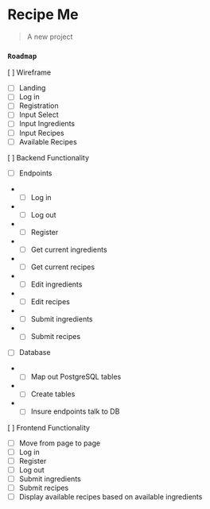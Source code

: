 # Recipe Me

> A new project

### `Roadmap`
[ ] Wireframe
* [ ] Landing
* [ ] Log in
* [ ] Registration
* [ ] Input Select
* [ ] Input Ingredients
* [ ] Input Recipes
* [ ] Available Recipes

[ ] Backend Functionality
* [ ] Endpoints
* * [ ] Log in
* * [ ] Log out
* * [ ] Register
* * [ ] Get current ingredients
* * [ ] Get current recipes
* * [ ] Edit ingredients
* * [ ] Edit recipes
* * [ ] Submit ingredients
* * [ ] Submit recipes
* [ ] Database
* * [ ] Map out PostgreSQL tables
* * [ ] Create tables
* * [ ] Insure endpoints talk to DB

[ ] Frontend Functionality
* [ ] Move from page to page
* [ ] Log in
* [ ] Register
* [ ] Log out
* [ ] Submit ingredients
* [ ] Submit recipes
* [ ] Display available recipes based on available ingredients